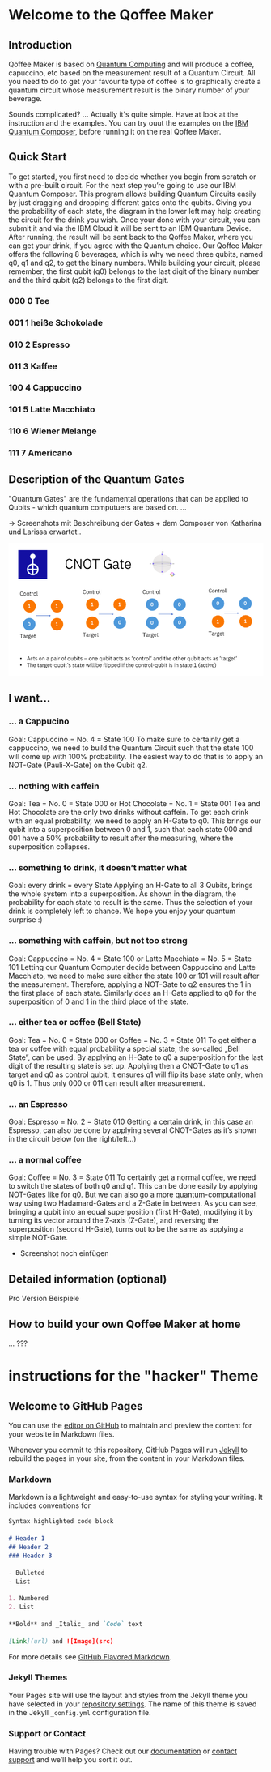 # Welcome to the Qoffee Maker

## Introduction
Qoffee Maker is based on [Quantum Computing](https://en.wikipedia.org/wiki/Quantum_computing) and will produce a coffee, capuccino, etc based on the measurement result of a Quantum Circuit. All you need to do to get your favourite type of coffee is to graphically create a quantum circuit whose measurement result is the binary number of your beverage.

Sounds complicated? ... Actually it's quite simple. Have at look at the instruction and the examples.
You can try ouut the examples on the [IBM Quantum Composer](http://quantum-computing.ibm.com/composer), before running it on the real Qoffee Maker.

## Quick Start

To get started, you first need to decide whether you begin from scratch or with a pre-built circuit.
For the next step you’re going to use our IBM Quantum Composer. This program allows building Quantum Circuits easily by just dragging and dropping different gates onto the qubits. Giving you the probability of each state, the diagram in the lower left may help creating the circuit for the drink you wish.
Once your done with your circuit, you can submit it and via the IBM Cloud it will be sent to an IBM Quantum Device. After running, the result will be sent back to the Qoffee Maker, where you can get your drink, if you agree with the Quantum choice.
Our Qoffee Maker offers the following 8 beverages, which is why we need three qubits, named q0, q1 and q2, to get the binary numbers. While building your circuit, please remember, the first qubit (q0) belongs to the last digit of the binary number and the third qubit (q2) belongs to the first digit.

### 000  0 Tee
### 001 1 heiße Schokolade
### 010 2 Espresso 
### 011 3 Kaffee
### 100 4 Cappuccino
### 101 5 Latte Macchiato
### 110 6 Wiener Melange
### 111 7 Americano


## Description of the Quantum Gates
"Quantum Gates" are the fundamental operations that can be applied to Qubits - which quantum computuers are based on.
...

-> Screenshots mit Beschreibung der Gates + dem Composer von Katharina und Larissa erwartet..

![alt text](Bilder/CNOTgate.png) 


## I want...

### … a Cappucino
Goal: Cappuccino = No. 4 = State 100
To make sure to certainly get a cappuccino, we need to build the Quantum Circuit such that the state 100 will come up with 100% probability.
The easiest way to do that is to apply an NOT-Gate (Pauli-X-Gate) on the Qubit q2.

### … nothing with caffein
Goal: Tea = No. 0 = State 000 or Hot Chocolate = No. 1 = State 001
Tea and Hot Chocolate are the only two drinks without caffein. To get each drink with an equal probability, we need to apply an H-Gate to q0. This brings our qubit into a superposition between 0 and 1, such that each state 000 and 001 have a 50% probability to result after the measuring, where the superposition collapses.

### … something to drink, it doesn’t matter what
Goal: every drink = every State
Applying an H-Gate to all 3 Qubits, brings the whole system into a superposition. As shown in the diagram, the probability for each state to result is the same. Thus the selection of your drink is completely left to chance. We hope you enjoy your quantum surprise :)

### … something with caffein, but not too strong
Goal: Cappuccino = No. 4 = State 100 or Latte Macchiato = No. 5 = State 101
Letting our Quantum Computer decide between Cappuccino and Latte Macchiato, we need to make sure either the state 100 or 101 will result after the measurement. Therefore, applying a NOT-Gate to q2 ensures the 1 in the first place of each state. Similarly does an H-Gate applied to q0 for the superposition of 0 and 1 in the third place of the state.

### … either tea or coffee (Bell State)
Goal: Tea = No. 0 = State 000 or Coffee = No. 3 = State 011
To get either a tea or coffee with equal probability a special state, the so-called „Bell State”, can be used. By applying an H-Gate to q0 a superposition for the last digit of the resulting state is set up. Applying then a CNOT-Gate to q1 as target and q0 as control qubit, it ensures q1 will flip its base state only, when q0 is 1. Thus only 000 or 011 can result after measurement.

### … an Espresso
Goal: Espresso = No. 2 = State 010
Getting a certain drink, in this case an Espresso, can also be done by applying several CNOT-Gates as it’s shown in the circuit below (on the right/left…)

### … a normal coffee
Goal: Coffee = No. 3 = State 011
To certainly get a normal coffee, we need to switch the states of both q0 and q1. This can be done easily by applying NOT-Gates like for q0. But we can also go a more quantum-computational way using two Hadamard-Gates and a Z-Gate in between. As you can see, bringing a qubit into an equal superposition (first H-Gate), modifying it by turning its vector around the Z-axis (Z-Gate), and reversing the superposition (second H-Gate), turns out to be the same as applying a simple NOT-Gate.


- Screenshot noch einfügen


## Detailed information (optional)

Pro Version Beispiele

## How to build your own Qoffee Maker at home
... ???


# instructions for the "hacker" Theme

## Welcome to GitHub Pages

You can use the [editor on GitHub](https://github.com/JanLahmann/Qoffee-Maker/edit/website/README.md) to maintain and preview the content for your website in Markdown files.

Whenever you commit to this repository, GitHub Pages will run [Jekyll](https://jekyllrb.com/) to rebuild the pages in your site, from the content in your Markdown files.

### Markdown

Markdown is a lightweight and easy-to-use syntax for styling your writing. It includes conventions for

```markdown
Syntax highlighted code block

# Header 1
## Header 2
### Header 3

- Bulleted
- List

1. Numbered
2. List

**Bold** and _Italic_ and `Code` text

[Link](url) and ![Image](src)
```

For more details see [GitHub Flavored Markdown](https://guides.github.com/features/mastering-markdown/).

### Jekyll Themes

Your Pages site will use the layout and styles from the Jekyll theme you have selected in your [repository settings](https://github.com/JanLahmann/Qoffee-Maker/settings/pages). The name of this theme is saved in the Jekyll `_config.yml` configuration file.

### Support or Contact

Having trouble with Pages? Check out our [documentation](https://docs.github.com/categories/github-pages-basics/) or [contact support](https://support.github.com/contact) and we’ll help you sort it out.
